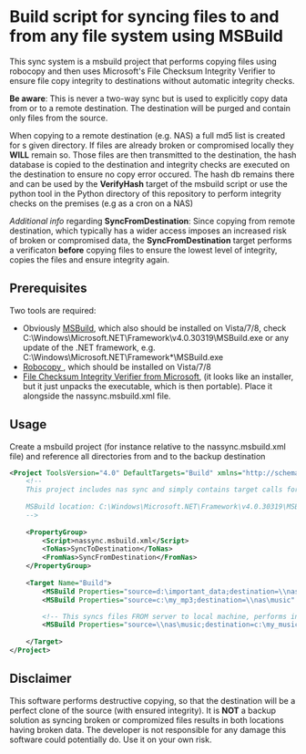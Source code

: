 Build script for syncing files to and from any file system using MSBuild
========================================================================

This sync system is a msbuild project that performs copying files using robocopy and
then uses Microsoft's File Checksum Integrity Verifier to ensure file copy integrity to
destinations without automatic integrity checks.

__Be aware__: This is never a two-way sync but is used to explicitly copy data from or to a remote destination.
The destination will be purged and contain only files from the source.

When copying to a remote destination (e.g. NAS) a full md5 list is created for s given directory. If files
are already broken or compromised locally they __WILL__ remain so. Those files are then transmitted to the destination,
the hash database is copied to the destination and integrity checks are executed on the destination to ensure no copy
error occured. The hash db remains there and can be used by the __VerifyHash__ target of the msbuild script or use the
python tool in the Python directory of this repository to perform integrity checks on the premises (e.g as a cron on a NAS)

_Additional info_ regarding __SyncFromDestination__: Since copying from remote destination, which typically has a wider access imposes 
an increased risk of broken or compromised data, the __SyncFromDestination__ target performs a verificaton __before__ copying files to
ensure the lowest level of integrity, copies the files and ensure integrity again.

Prerequisites
-------------

Two tools are required:

* Obviously [MSBuild](http://msdn.microsoft.com/en-us/library/0k6kkbsd.aspx), which also should be installed on Vista/7/8, check C:\Windows\Microsoft.NET\Framework\v4.0.30319\MSBuild.exe or any update of the .NET framework, e.g. C:\Windows\Microsoft.NET\Framework\*\MSBuild.exe
* [Robocopy ](http://technet.microsoft.com/en-us/library/cc733145.aspx), which should be installed on Vista/7/8
* [File Checksum Integrity Verifier from Microsoft](http://support.microsoft.com/kb/841290), (it looks like an installer, but it just unpacks the executable, which is then portable). Place it alongside the nassync.msbuild.xml file.

Usage
-----

Create a msbuild project (for instance relative to the nassync.msbuild.xml file) and reference all directories from and to the backup destination

```XML
<Project ToolsVersion="4.0" DefaultTargets="Build" xmlns="http://schemas.microsoft.com/developer/msbuild/2003">
    <!--
    This project includes nas sync and simply contains target calls for arbitrary locations
    
    MSBuild location: C:\Windows\Microsoft.NET\Framework\v4.0.30319\MSBuild.exe
    -->
    
    <PropertyGroup>
        <Script>nassync.msbuild.xml</Script>
        <ToNas>SyncToDestination</ToNas>
        <FromNas>SyncFromDestination</FromNas>
    </PropertyGroup>
    
    <Target Name="Build">
        <MSBuild Properties="source=d:\important_data;destination=\\nas\data\my_data" Projects="$(Script)" Targets="$(ToNas)" />
        <MSBuild Properties="source=c:\my_mp3;destination=\\nas\music"                Projects="$(Script)" Targets="$(ToNas)" />

        <!-- This syncs files FROM server to local machine, performs integrity check a priori -->
        <MSBuild Properties="source=\\nas\music;destination=c:\my_music"              Projects="$(Script)" Targets="$(FromNas)" />
        
    </Target>
</Project>
```

Disclaimer
----------
This software performs destructive copying, so that the destination will be a perfect clone of the source (with ensured integrity).
It is __NOT__ a backup solution as syncing broken or compromized files results in both locations having broken data.
The developer is not responsible for any damage this software could potentially do. Use it on your own risk.
